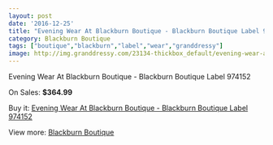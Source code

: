 ```yaml
---
layout: post
date: '2016-12-25'
title: "Evening Wear At Blackburn Boutique - Blackburn Boutique Label 974152"
category: Blackburn Boutique
tags: ["boutique","blackburn","label","wear","granddressy"]
image: http://img.granddressy.com/23134-thickbox_default/evening-wear-at-blackburn-boutique-blackburn-boutique-label-974152.jpg
---
```

Evening Wear At Blackburn Boutique - Blackburn Boutique Label 974152

On Sales: **$364.99**
<a href="https://www.granddressy.com/en/blackburn-boutique/22079-evening-wear-at-blackburn-boutique-blackburn-boutique-label-974152.html"><amp-img layout="responsive" width="600" height="600" src="//img.granddressy.com/23134-thickbox_default/evening-wear-at-blackburn-boutique-blackburn-boutique-label-974152.jpg" alt="Evening Wear At Blackburn Boutique - Blackburn Boutique Label 974152 0" /></a>

Buy it: [Evening Wear At Blackburn Boutique - Blackburn Boutique Label 974152](https://www.granddressy.com/en/blackburn-boutique/22079-evening-wear-at-blackburn-boutique-blackburn-boutique-label-974152.html "Evening Wear At Blackburn Boutique - Blackburn Boutique Label 974152")

View more: [Blackburn Boutique](https://www.granddressy.com/en/486-blackburn-boutique "Blackburn Boutique")